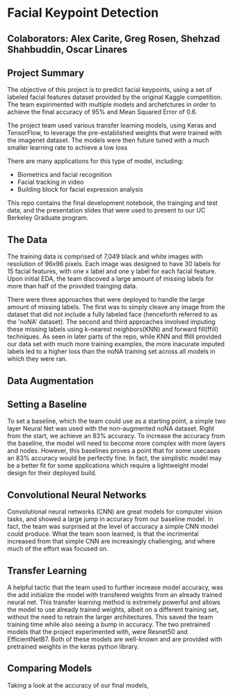 # Facial Keypoint Detection 

## Colaborators: Alex Carite, Greg Rosen, Shehzad Shahbuddin, Oscar Linares


## Project Summary 
The objective of this project is to predict facial keypoints, using a set of labeled facial features dataset provided by the original Kaggle competition. The team expirimented with multiple models and archetctures in order to achieve the final accuracy of 95% and Mean Squared Error of 0.6. 

The project team used various transfer learning models, using Keras and TensorFlow, to leverage the pre-established weights that were trained with the imagenet dataset. The models were then future tuned with a much smaller learning rate to achieve a low loss

There are many applications for this type of model, including:
 - Biometrics and facial recognition
 - Facial tracking in video
 - Building block for facial expression analysis 

This repo contains the final development notebook, the trainging and test data, and the presentation slides that were used to present to our UC Berkeley Graduate program.


## The Data 
The training data is comprised of 7,049 black and white images with resolution of 96x96 pixels. Each image was designed to have 30 labels for 15 facial features, with one x label and one y label for each facial feature. Upon initial EDA, the team discoved a large amount of missing labels for more than half of the provided trainging data. 

There were three approaches that were deployed to handle the large amount of missing labels. The first was to simply cleave any image from the dataset that did not include a fully labeled face (henceforth referred to as the 'noNA' dataset). The second and third approaches involved imputing these missing labels using k-nearest neighbors(KNN) and forward fill(ffill) techniques. As seen in later parts of the repo, while KNN and ffilll provided our data set with much more training examples, the more inacurate imputed labels led to a higher loss than the noNA training set across all models in which they were ran. 

## Data Augmentation

## Setting a Baseline

To set a baseline, which the team could use as a starting point, a simple two layer Neural Net was used with the non-augmented noNA dataset. Right from the start, we achieve an 83% accuracy. To increase the accuracy from the baseline, the model will need to become more complex with more layers and nodes. However, this baselines proves a point that for some usecases an 83% accuracy would be perfectly fine. In fact, the simplistic model may be a better fit for some applications which require a lightweight model design for their deployed build. 

## Convolutional Neural Networks

Convolutional neural networks (CNN) are great models for computer vision tasks, and showed a large jump in accuracy from our baseline model. In fact, the team was surprised at the level of accuracy a simple CNN model could produce. What the team soon learned, is that the incrimental increased from that simple CNN are increasingly challenging, and where much of the effort was focused on. 

## Transfer Learning

A helpful tactic that the team used to further increase model accuracy, was the add initialize the model with transfered weights from an already trained neural net. This transfer learning method is extremely powerful and allows the model to use already trained weights, albeit on a different training set, without the need to retrain the larger architectures. This saved the team training time while also seeing a bump in accuracy. The two pretrained models that the project experimented with, were Resnet50 and EfficientNetB7. Both of these models are well-known and are provided with pretrained weights in the keras python library.

## Comparing Models

Taking a look at the accuracy of our final models, 
